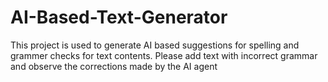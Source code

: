 # AI-Based-Text-Generator
This project is used to generate AI based suggestions for spelling and grammer checks for text contents. Please add text with incorrect grammar and observe the corrections made by the AI agent
